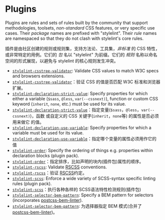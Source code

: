 # Plugins

Plugins are rules and sets of rules built by the community that support methodologies, toolsets, *non-standard* CSS features, or very specific use cases. Their *package* names are prefixed with "stylelint". Their *rule* names are namespaced so that they do not clash with stylelint's core rules.

插件是由社区创建的规则或规则集，支持方法论、工具集，*非标准* 的 CSS 特性，或非常特定的用例。它们的 *包* 名以 "stylelint" 为前缀。它们的 *规则* 名称以命名空间的形式展现，以避免与 stylelint 的核心规则发生冲突。

-   [`stylelint-csstree-validator`](https://github.com/csstree/stylelint-validator): Validate CSS values to match W3C specs and browsers extensions.
-   [`stylelint-csstree-validator`](https://github.com/csstree/stylelint-validator)：验证 CSS 的值是否匹配 W3C 标准和浏览器扩展。
-   [`stylelint-declaration-strict-value`](https://github.com/AndyOGo/stylelint-declaration-strict-value): Specify properties for which either a variable (`$sass`, `@less`, `var(--cssnext)`), function or custom CSS keyword (`inherit`, `none`, etc.) must be used for its value.
-   [`stylelint-declaration-strict-value`](https://github.com/AndyOGo/stylelint-declaration-strict-value)：指定变量(`$sass`，`@less`，`var(--cssnext)`)，函数 或自定义的 CSS 关键字(`inherit`，`none`等) 的属性是否必须用来做它 的值。
-   [`stylelint-declaration-use-variable`](https://github.com/sh-waqar/stylelint-declaration-use-variable): Specify properties for which a variable must be used for its value.
-   [`stylelint-declaration-use-variable`](https://github.com/sh-waqar/stylelint-declaration-use-variable)：指定哪个变量的属性必须用作它的值
-   [`stylelint-order`](https://github.com/hudochenkov/stylelint-order): Specify the ordering of things e.g. properties within declaration blocks (plugin pack).
-   [`stylelint-order`](https://github.com/hudochenkov/stylelint-order)：指定排序，比如声明的块内(插件包)属性的顺序。
-   [`stylelint-rscss`](https://github.com/rstacruz/stylelint-rscss): Validate [RSCSS](http://rscss.io) conventions.
-   [`stylelint-rscss`](https://github.com/rstacruz/stylelint-rscss)：验证 [RSCSS](http://rscss.io)约定。
-   [`stylelint-scss`](https://github.com/kristerkari/stylelint-scss): Enforce a wide variety of SCSS-syntax specific linting rules (plugin pack).
-   [`stylelint-scss`](https://github.com/kristerkari/stylelint-scss)：执行各种各样的 SCSS语法特性检测规则(插件包)
-   [`stylelint-selector-bem-pattern`](https://github.com/davidtheclark/stylelint-selector-bem-pattern): Specify a BEM pattern for selectors (incorporates [postcss-bem-linter](https://github.com/postcss/postcss-bem-linter)).
-   [`stylelint-selector-bem-pattern`](https://github.com/davidtheclark/stylelint-selector-bem-pattern): 为选择器指定 BEM 模式(合并了 [postcss-bem-linter](https://github.com/postcss/postcss-bem-linter))。
